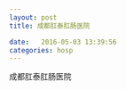 ```yaml
--- 
layout: post 
title: 成都肛泰肛肠医院

date:   2016-05-03 13:39:56 
categories: hosp 
--- 
```

   
成都肛泰肛肠医院
